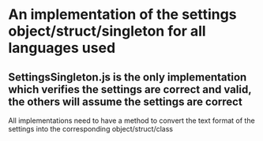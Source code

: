 # An implementation of the settings object/struct/singleton for all languages used

## SettingsSingleton.js is the only implementation which verifies the settings are correct and valid, the others will assume the settings are correct

All implementations need to have a method to convert the text format of the settings into the corresponding object/struct/class
